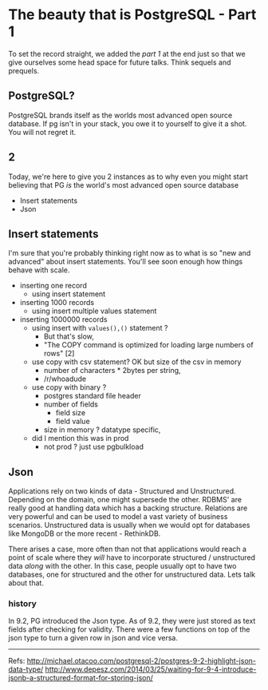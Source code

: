 # The beauty that is PostgreSQL - Part 1

To set the record straight, we added the _part 1_ at the end just so that we 
give ourselves some head space for future talks. Think sequels and prequels. 

## PostgreSQL? 

PostgreSQL brands itself as the worlds most advanced open source database. If 
pg isn't in your stack, you owe it to yourself to give it a shot. You will not
regret it. 

## 2

Today, we're here to give you 2 instances as to why even you might start 
believing that PG _is_ the world's most advanced open source database 

- Insert statements
- Json

## Insert statements

I'm sure that you're probably thinking right now as to what is so "new and
advanced" about insert statements. You'll see soon enough how things behave
with scale. 

* inserting one record 
  * using insert statement
* inserting 1000 records
  * using insert multiple values statement
* inserting 1000000 records
  * using insert with `values(),()` statement ? 
    * But that's slow, 
    * "The COPY command is optimized for loading large numbers of rows" [2]
  * use copy with csv statement? OK but size of the csv in memory
    * number of characters * 2bytes per string, 
    * /r/whoadude
  * use copy with binary ? 
    * postgres standard file header
    * number of fields
      * field size
      * field value
    * size in memory ? datatype specific, 
  * did I mention this was in prod
    * not prod ? just use pgbulkload

## Json

Applications rely on two kinds of data - Structured and Unstructured. Depending
on the domain, one might supersede the other. RDBMS' are really good at
handling data which has a backing structure. Relations are very powerful and
can be used to model a vast variety of business scenarios. Unstructured data is
usually when we would opt for databases like MongoDB or the more recent -
RethinkDB.

There arises a case, more often than not that applications would reach a point
of scale where they _will_ have to incorporate structured / unstructured data
_along_ with the other. In this case, people usually opt to have two databases,
one for structured and the other for unstructured data. Lets talk about that.

### history

In 9.2, PG introduced the Json type. As of 9.2, they were just stored as text
fields after checking for validity. There were a few functions on top of the 
json type to turn a given row in json and vice versa.

---
Refs:
http://michael.otacoo.com/postgresql-2/postgres-9-2-highlight-json-data-type/
http://www.depesz.com/2014/03/25/waiting-for-9-4-introduce-jsonb-a-structured-format-for-storing-json/

